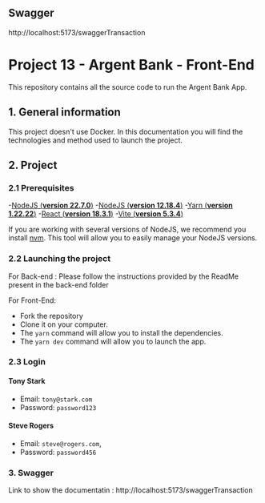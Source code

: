 ## Swagger
http://localhost:5173/swaggerTransaction

# Project 13 - Argent Bank - Front-End

This repository contains all the source code to run the Argent Bank App.

## 1. General information

This project doesn't use Docker. In this documentation you will find the technologies and method used to launch the project.

## 2. Project

### 2.1 Prerequisites

-[NodeJS (**version 22.7.0**)](https://nodejs.org/fr/blog/release/v22.7.0)
-[NodeJS (**version 12.18.4**)](https://nodejs.org/fr/blog/release/v12.18.4)
-[Yarn (**version 1.22.22**)](https://classic.yarnpkg.com/lang/en/docs/getting-started/)
-[React (**version 18.3.1**)](https://legacy.reactjs.org/docs/getting-started.html)
-[Vite (**version 5.3.4**)](https://vitejs.dev/guide/)

If you are working with several versions of NodeJS, we recommend you install [nvm](https://github.com/nvm-sh/nvm). This tool will allow you to easily manage your NodeJS versions.

### 2.2 Launching the project

For Back-end : Please follow the instructions provided by the ReadMe present in the back-end folder 

For Front-End:
- Fork the repository
- Clone it on your computer.
- The `yarn` command will allow you to install the dependencies.
- The `yarn dev` command will allow you to launch the app. 

### 2.3 Login

#### Tony Stark
- Email: `tony@stark.com`
- Password: `password123`

#### Steve Rogers
- Email: `steve@rogers.com`,
- Password: `password456`

### 3. Swagger
Link to show the documentatin : http://localhost:5173/swaggerTransaction